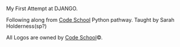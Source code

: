 My First Attempt at DJANGO.

Following along from [Code School](www.codeschool.com) Python pathway. Taught by Sarah Holderness(sp?)

All Logos are owned by [Code School](www.codeschoo.com)&copy;.
